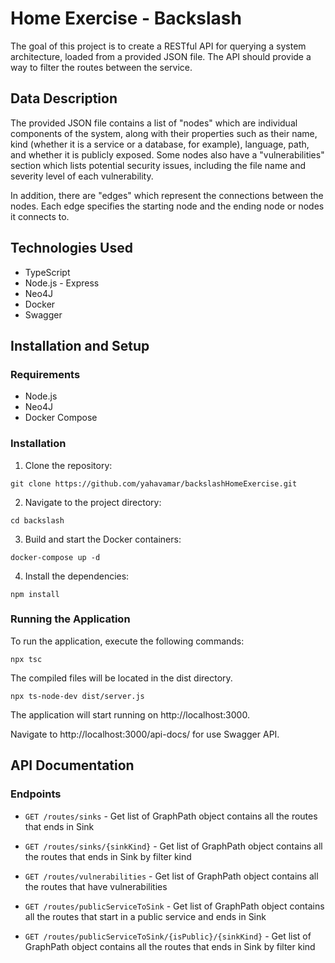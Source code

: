 
# Home Exercise - Backslash

The goal of this project is to create a RESTful API for querying a system architecture, loaded from a provided JSON file. The API should provide a way to filter the routes between the service.


## Data Description

The provided JSON file contains a list of "nodes" which are individual components of the system, along with their properties such as their name, kind (whether it is a service or a database, for example), language, path, and whether it is publicly exposed. Some nodes also have a "vulnerabilities" section which lists potential security issues, including the file name and severity level of each vulnerability.

In addition, there are "edges" which represent the connections between the nodes. Each edge specifies the starting node and the ending node or nodes it connects to.
## Technologies Used

* TypeScript 
* Node.js - Express
* Neo4J
* Docker
* Swagger
## Installation and Setup

### Requirements
* Node.js
* Neo4J
* Docker Compose

### Installation

1. Clone the repository: 
```
git clone https://github.com/yahavamar/backslashHomeExercise.git
```
2. Navigate to the project directory: 
```
cd backslash
```
3. Build and start the Docker containers: 
```
docker-compose up -d
```
4. Install the dependencies: 
```
npm install
```


### Running the Application

To run the application, execute the following commands:

```
npx tsc
```
The compiled files will be located in the dist directory.
```
npx ts-node-dev dist/server.js
```


The application will start running on http://localhost:3000.

Navigate to http://localhost:3000/api-docs/ for use Swagger API.


## API Documentation

### Endpoints

- `GET /routes/sinks` - Get list of GraphPath object contains all the routes that ends in Sink

- `GET /routes/sinks/{sinkKind}` - Get list of GraphPath object contains all the routes that ends in Sink by filter kind

- `GET /routes/vulnerabilities` - Get list of GraphPath object contains all the routes that have vulnerabilities

- `GET /routes/publicServiceToSink` - Get list of GraphPath object contains all the routes  that start in a public service and ends in Sink

- `GET /routes/publicServiceToSink/{isPublic}/{sinkKind}` - Get list of GraphPath object contains all the routes that ends in Sink by filter kind
